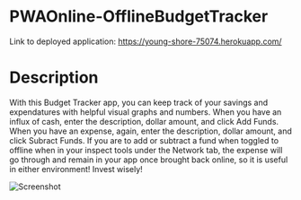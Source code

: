 # PWAOnline-OfflineBudgetTracker

Link to deployed application: https://young-shore-75074.herokuapp.com/

# Description

With this Budget Tracker app, you can keep track of your savings and expendatures with helpful visual graphs and numbers. When you have an influx of cash, enter the description, dollar amount, and click Add Funds. When you have an expense, again, enter the description, dollar amount, and click Subract Funds.  If you are to add or subtract a fund when toggled to offline when in your inspect tools under the Network tab, the expense will go through and remain in your app once brought back online, so it is useful in either environment! Invest wisely! 


 ![Screenshot](./public/screenshot/budget.png)
